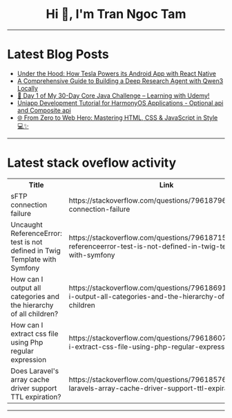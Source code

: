 <h1 align="center">Hi 👋, I'm Tran Ngoc Tam</h1>

---

# Latest Blog Posts 
<!-- BLOG-POST-LIST:START -->
- [Under the Hood: How Tesla Powers its Android App with React Native](https://dev.to/whatstack/under-the-hood-how-tesla-powers-its-android-app-with-react-native-eb4)
- [A Comprehensive Guide to Building a Deep Research Agent with Qwen3 Locally](https://dev.to/composiodev/a-comprehensive-guide-to-building-a-deep-research-agent-with-qwen3-locally-1jgm)
- [🚀 Day 1 of My 30-Day Core Java Challenge – Learning with Udemy!](https://dev.to/sujaykumar_84604ac0165b3a/day-1-of-my-30-day-core-java-challenge-learning-with-udemy-580)
- [Uniapp Development Tutorial for HarmonyOS Applications - Optional api and Composite api](https://dev.to/youlanjihua/uniappkai-fa-hong-meng-ying-yong-jiao-cheng-zhi-xuan-xiang-shi-apihe-zu-he-shi-api-b7j)
- [🌐 From Zero to Web Hero: Mastering HTML, CSS &amp; JavaScript in Style 💻✨](https://dev.to/rashmi_kaveesha/from-zero-to-web-hero-mastering-html-css-javascript-in-style-2n7j)
<!-- BLOG-POST-LIST:END -->

---

# Latest stack oveflow activity
<table>
  <tr><th>Title</th><th>Link</th></tr>
  <!-- STACKOVERFLOW:START --><tr><td>sFTP connection failure</td><td>https://stackoverflow.com/questions/79618796/sftp-connection-failure</td></tr><tr><td>Uncaught ReferenceError: test is not defined in Twig Template with Symfony</td><td>https://stackoverflow.com/questions/79618715/uncaught-referenceerror-test-is-not-defined-in-twig-template-with-symfony</td></tr><tr><td>How can I output all categories and the hierarchy of all children?</td><td>https://stackoverflow.com/questions/79618691/how-can-i-output-all-categories-and-the-hierarchy-of-all-children</td></tr><tr><td>How can I extract css file using Php regular expression</td><td>https://stackoverflow.com/questions/79618607/how-can-i-extract-css-file-using-php-regular-expression</td></tr><tr><td>Does Laravel&#39;s array cache driver support TTL expiration?</td><td>https://stackoverflow.com/questions/79618576/does-laravels-array-cache-driver-support-ttl-expiration</td></tr><!-- STACKOVERFLOW:END -->
</table>

---


